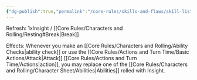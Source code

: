 ```yaml
---
{"dg-publish":true,"permalink":"/core-rules/skills-and-flaws/skill-list/insight/rank-1/flash-of-insight/"}
---
```


Refresh: 1xInsight / [[Core Rules/Characters and Rolling/Resting#Break\|Break]]

Effects:
Whenever you make an [[Core Rules/Characters and Rolling/Ability Checks\|ability check]] or use the [[Core Rules/Actions and Turn Time/Basic Actions/Attack\|Attack]] [[Core Rules/Actions and Turn Time/Actions\|action]], you may replace one of the [[Core Rules/Characters and Rolling/Character Sheet/Abilities\|Abilities]] rolled with Insight.